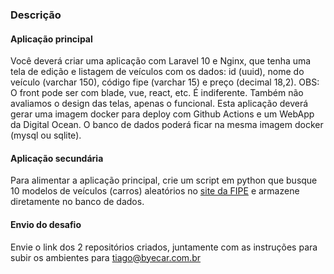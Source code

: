 ### Descrição
#### Aplicação principal
Você deverá criar uma aplicação com Laravel 10 e Nginx, que tenha uma tela de edição e listagem de veículos com os dados: id (uuid), nome do veículo (varchar 150), código fipe (varchar 15) e preço (decimal 18,2).
OBS: O front pode ser com blade, vue, react, etc. É indiferente. Também não avaliamos o design das telas, apenas o funcional.
Esta aplicação deverá gerar uma imagem docker para deploy com Github Actions e um WebApp da Digital Ocean. O banco de dados poderá ficar na mesma imagem docker (mysql ou sqlite).

#### Aplicação secundária
Para alimentar a aplicação principal, crie um script em python que busque 10 modelos de veículos (carros) aleatórios no [site da FIPE](https://veiculos.fipe.org.br/) e armazene diretamente no banco de dados.

#### Envio do desafio
Envie o link dos 2 repositórios criados, juntamente com as instruções para subir os ambientes para tiago@byecar.com.br
